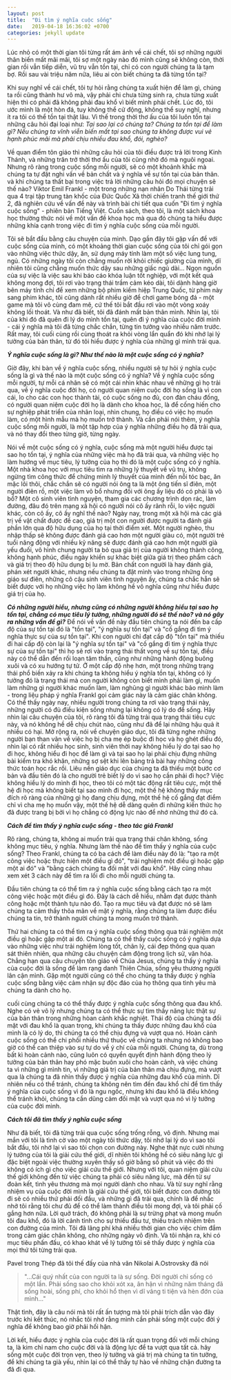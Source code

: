 ```yaml
---
layout: post
title:  "Đi tìm ý nghĩa cuộc sống"
date:   2019-04-18 16:36:02 +0700
categories: jekyll update
---
```

Lúc nhỏ có một thời gian tôi từng rất ám ảnh về cái chết, tôi sợ những người thân biến mất mãi mãi, tôi sợ một ngày nào đó mình cũng sẽ không còn, thời gian rồi vẫn tiếp diễn, vũ trụ vẫn tồn tại, chỉ có con người chúng ta là tạm bợ. Rồi sau vài triệu năm nữa, liêu ai còn biết chúng ta đã từng tồn tại?

Khi suy nghĩ về cái chết, tôi tự hỏi rằng chúng ta xuất hiện để làm gì, chúng ta rồi cũng thành hư vô mà, vậy phải chi chưa từng sinh ra, chưa từng xuất hiện thì có phải đã không phải đau khổ vì biết mình phải chết. Lúc đó, tôi ước mình là một hòn đá, tuy không thể cử động, không thể suy nghĩ, nhưng ít ra tôi có thể tồn tại thật lâu. Vì thế trong thời thơ ấu của tôi luôn tồn tại những câu hỏi đại loại như:
_Tại sao lại có chúng ta?_
_Chúng ta tồn tại để làm gì?_
_Nếu chúng ta vĩnh viễn biến mất tại sao chúng ta không được vui vẻ hạnh phúc mãi mà phải chịu nhiều đau khổ, đói, nghèo?_

Về quan điểm tôn giáo thì những câu hỏi của tôi điều được trả lời trong Kinh Thánh, và những trăn trở thời thơ ấu của tôi cũng nhờ đó mà nguôi ngoai. Nhưng rõ ràng trong cuộc sống mỗi người, sẽ có một khoảnh khắc mà chúng ta tự đặt nghi vấn về bản chất và ý nghĩa về sự tồn tại của bản thân. và khi chúng ta thất bại trong việc trả lời những câu hỏi đó mọi chuyện sẽ thế nào? Viktor Emil Frankl - một trong những nạn nhân Do Thái từng trải qua 4 trại tập trung tàn khốc của Đức Quốc Xã thời chiến tranh thế giới thứ 2, đã nghiên cứu về vấn đề này và trình bài chi tiết qua cuốn "Đi tìm ý nghĩa cuộc sống" - phiên bản Tiếng Việt. Cuốn sách, theo tôi, là một sách khoa học thường thức nói về một vấn đề khoa học mà qua đó chúng ta hiểu được những khía cạnh trong việc đi tìm ý nghĩa cuộc sống của mỗi người.

Tôi sẽ bắt đầu bằng câu chuyện của mình. Dạo gần đây tôi gặp vấn đề với cuộc sống của mình, có một khoảng thời gian cuộc sống của tôi chỉ gói gọn vào những việc thức dậy, ăn, sử dụng máy tính làm một số việc lung tung, ngủ. Có những ngày tôi còn chẳng muốn rời khỏi chiếc giường của mình, dĩ nhiên tôi cũng chẳng muốn thức dậy sau những giấc ngủ dài...
Ngọn nguồn của sự việc là việc sau khi báo cáo khóa luận tốt nghiệp, với một kết quả không mong đợi, tôi rơi vào trạng thái trầm cảm kéo dài, tôi dành hàng giờ bên máy tính chỉ để xem những bộ phim kiếm hiệp Trung Quốc, từ phim này sang phim khác, tôi cũng dành rất nhiều giờ để chơi game bóng đá - một game mà tôi vô cùng đam mê, cứ thế tôi bắt đầu rơi vào một vòng xoáy không lối thoát. Và như đã biết, tôi đã đánh mất bản thân mình. Nhìn lại, tôi của khi đó đã quên đi lý do mình tồn tại, quên đi ý nghĩa của cuộc đời mình - cái ý nghĩa mà tôi đã từng chắc chắn, từng tin tưởng vào nhiều năm trước. Rất may, tôi cuối cùng rồi cùng thoát ra khỏi vòng lẩn quẩn đó khi nhớ lại lý tưởng của bản thân, từ đó tôi hiểu được ý nghĩa của những gì mình trải qua.

**_Ý nghĩa cuộc sống là gì? Như thế nào là một cuộc sống có ý nghĩa?_**


Giờ đây, khi bàn về ý nghĩa cuộc sống, nhiều người sẽ tự hỏi ý nghĩa cuộc sống là gì và thế nào là một cuộc sống có ý nghĩa? Về ý nghĩa cuộc sống mỗi người, tự mỗi cá nhân sẽ có một cái nhìn khác nhau về những gì họ trải qua, về ý nghĩa cuộc đời họ, có người quan niệm cuộc đời họ sống là vì con cái, lo cho các con học thành tài, có cuộc sống no đủ, con đàn cháu đống, có người quan niệm cuộc đời họ là dành cho khoa học, là để cống hiến cho sự nghiệp phát triển của nhân loại, nhìn chung, họ điều có việc họ muốn làm, có một hình mẫu mà họ muốn trở thành. Và cần phải nói thêm, ý nghĩa cuộc sống mỗi người, là một tập hợp của ý nghĩa những điều họ đã trải qua, và nó thay đổi theo từng giờ, từng ngày.

Nói về một cuộc sống có ý nghĩa, cuộc sống mà một người hiểu được tại sao họ tồn tại, ý nghĩa của những việc mà họ đã trải qua, và những việc họ làm hướng về mục tiêu, lý tưởng của họ thì đó là một cuộc sống có ý nghĩa. Một nhà khoa học với mục tiêu tìm ra những lý thuyết về vũ trụ, không ngừng tìm công thức để chứng minh lý thuyết của mình đến nỗi tóc bạc, ăn mặc lôi thôi, chắc chắn sẽ có người nói ông ta là một ông tiến sĩ điên, một người điên rồ, một việc làm vô bổ nhưng đối với ông ấy liệu đó có phải là vô bổ? Một cô sinh viên tình nguyện, tham gia các chương trình dọn rác, làm đường, đâu đó trên mạng xã hội có người nói cô ấy rãnh rỗi, lo việc người khác, còn cô ấy, cô ấy nghĩ thế nào?
Ngày nay, trong một xã hội mà các giá trị về vật chất được đề cao, giá trị một con người được người ta đánh giá phần lớn qua độ hữu dụng của họ tại thời điểm xét. Một người nghèo, thu nhập thấp sẽ không được đánh giá cao hơn một người giàu có, một người trẻ tuổi năng động với nhiều kỹ năng sẽ được đánh giá cao hơn một người già yếu đuối, vô hình chung người ta bỏ qua giá trị của người không thành công, không hạnh phúc, điều ngày khiến sự khác biệt giữa giá trị theo phẩm cách và giá trị theo độ hữu dụng bị lu mờ. Bản chất con người là hay đánh giá, phán xét người khác, nhưng nếu chúng ta đặt mình vào trong những ông giáo sư điên, những cô cậu sinh viên tình nguyện ấy, chúng ta chắc hẵn sẽ biết được với họ những việc họ làm không hề vô nghĩa cũng như hiểu được giá trị của họ.

**_Có những người hiểu, nhưng cũng có những người không hiểu tại sao họ tồn tại, chẳng có mục tiêu lý tưởng, những người đó sẽ thế nào? và nó gây ra những vấn đề gì?_**
Để nói về vấn đề này đầu tiên chúng ta nói đến ba cấp độ của sự tồn tại đó là "tồn tại", "ý nghĩa sự tồn tại" và "cố gắng đi tìm ý nghĩa thực sự của sự tồn tại". Khi con người chỉ đạt cấp độ "tồn tại" mà thiếu đi hai cấp độ còn lại là "ý nghĩa sự tồn tại" và "cố gắng đi tìm ý nghĩa thực sự của sự tồn tại" thì họ sẽ rơi vào trạng thái thất vọng về sự tồn tại, điều này có thể dẫn đến rối loạn tâm thần, cũng như những hành động buông xuôi và có xu hướng tự tử. Ở một cấp độ nhẹ hơn, một trong những trạng thái phổ biến xảy ra khi chúng ta không hiểu ý nghĩa tồn tại, không có lý tưởng đó là trạng thái mà con người không còn biết mình phải làm gì, muốn làm những gì người khác muốn làm, làm nghũng gì người khác bảo mình làm - trong liệu pháp ý nghĩa Frankl gọi cảm giác này là cảm giác chân không. Có thể thấy ngày nay, nhiều người trong chúng ta rơi vào trạng thái này, những người có đủ điều kiện sống nhưng lại không có lý do để sống. Hãy nhìn lại câu chuyện của tôi, rõ ràng tôi đã từng trải qua trạng thái tiêu cực này, và nó không hề dễ chịu chút nào, cũng như đã để lại những hậu quả ít nhiều có hại. Mở rộng ra, nói về chuyện giáo dục, tôi đã từng nghe những người bạn than vãn về việc họ bị cha mẹ ép buộc đi học và họ ghét điều đó, nhìn lại có rất nhiều học sinh, sinh viên thời nay không hiểu lý do tại sao họ đi học, không hiểu đi học để làm gì và tại sao họ lại phải chịu đựng những bài kiểm tra khó khăn, những sợ sệt khi lên bảng trả bài hay những công thức toán học rắc rồi. Liêu nền giáo dục của chúng ta đã thiếu một bước cơ bản và đầu tiên đó là cho người trẻ biết lý do vì sao họ cần phải đi học? Việc không hiểu lý do mình đi học, theo tôi có một tác động rất tiêu cực, một thế hệ đi học mà không biết tại sao mình đi học, một thế hệ không thấy mục đích rõ ràng của những gì họ đang chịu đựng, một thế hệ cố gắng đạt điểm chỉ vì cha mẹ họ muốn vậy, một thế hệ dễ dàng quên đi những kiến thức họ đã được trang bị bởi vì họ chẳng có động lực nào để nhớ những thứ đó cả.

**_Cách để tìm thấy ý nghĩa cuộc sống - theo tác giả Frankl_**


Rõ ràng, chúng ta, không ai muốn trải qua trạng thái chân không, sống không mục tiêu, ý nghĩa. Nhưng làm thế nào để tìm thấy ý nghĩa của cuộc sống? Theo Frankl, chúng ta có ba cách để làm điều này đó là: "tạo ra một công việc hoặc thực hiện một điều gì đó", "trải nghiệm một điều gì hoặc gặp một ai đó" và "bằng cách chúng ta đối mặt với đau khổ". Hãy cũng nhau xem xét 3 cách này để tìm ra lối đi cho mỗi người chúng ta.

Đầu tiên chúng ta có thể tìm ra ý nghĩa cuộc sống bằng cách tạo ra một công việc hoặc một điều gì đó. Đây là cách dễ hiểu, nhằm đạt được thành công hoặc một thành tựu nào đó. Tạo ra mục tiêu và đạt được nó sẽ làm chúng ta cảm thấy thõa mãn về mặt ý nghĩa, rằng chúng ta làm được điều chúng ta tin, trở thành người chúng ta mong muốn trở thành.

Thứ hai chúng ta có thể tìm ra ý nghĩa cuộc sống thông qua trải nghiệm một điều gì hoặc gặp một ai đó. Chúng ta có thể thấy cuộc sống có ý nghĩa dựa vào những việc như trải nghiệm lòng tốt, chân lý, cái đẹp thông qua quan sát thiên nhiên, qua những câu chuyện cảm động trong lịch sử, văn hóa. Chẳng hạn qua câu chuyện tôn giáo về Chúa Jesus, chúng ta thấy ý nghĩa của cuộc đời là sống để làm rạng danh Thiên Chúa, sống yêu thương người lân cận mình. Gặp một người cũng có thể  cho chúng ta thấy được ý nghĩa cuộc sống bằng việc cảm nhận sự độc đáo của họ thông qua tình yêu mà chúng ta dành cho họ.

cuối cùng chúng ta có thể thấy được ý nghĩa cuộc sống thông qua đau khổ. Nghe có vẻ vô lý nhưng chúng ta có thể thực sự tìm thấy năng lực thật sự của bản thân trong những hòan cảnh khắc nghiệt. Thái độ của chúng ta đối mặt với đau khổ là quan trọng, khi chúng ta thấy được những đau khổ của mình là có lý do, thì chúng ta có thể chịu đựng và vượt qua nó. Hoàn cảnh cuộc sống có thể chi phối nhiều thứ thuộc về chúng ta nhưng nó không bao giờ có thể can thiệp vào sự tự do về ý chí của mỗi người. Chúng ta, dù trong bất kì hoàn cảnh nào, cũng luôn có quyền quyết định hành động theo lý tưởng của bản thân hay phó mặc buôn xuôi cho hoàn cảnh, và việc chúng ta vì những gì mình tin, vì những giá trị của bản thân mà chịu đựng, mà vượt qua là chúng ta đã nhìn thấy được ý nghĩa của những đau khổ của mình. Dĩ nhiên nếu có thể tránh, chúng ta không nên tìm đến đau khổ chỉ để tìm thấy ý nghĩa của cuộc sống vì đó là ngu ngốc, nhưng khi đau khổ là điều không thể tránh khỏi, chúng ta cần dũng cảm đối mặt và vượt qua nó vì lý tưởng của cuộc đời mình.

**_Cách tôi đã tìm thấy ý nghĩa cuộc sống_**


Như đã biết, tôi đã từng trải qua cuộc sống trống rỗng, vô định. Nhưng mai mắn với tôi là tình cờ vào một ngày tôi thức dậy, tôi nhớ lại lý do vì sao tôi bắt đầu, tôi nhớ lại vì sao tôi chọn con đường này. Nghe thật nực cười nhưng lý tưởng của tôi là giải cứu thế giới, dĩ nhiên tôi không hề có siêu năng lực gì đặc biệt ngoài việc thường xuyên thấy số giờ bằng số phút và việc đó thì không có ích gì cho việc giải cứu thế giới. Nhưng với tôi, quan niệm giải cứu thế giới không đến từ việc chúng ta phải có siêu năng lực, mà đến từ sự đoàn kết, tình yêu thương mà mọi người dành cho nhau. Và từ suy nghĩ rằng nhiệm vụ của cuộc đời mình là giải cứu thế giới, tôi biết được con đường tôi đi sẽ có nhiều thứ phải đối đầu, và những gì đã trải qua, chính là để nhắc nhở tôi rằng tôi chư đủ để có thể làm thành điều tôi mong đợi, và tôi phải cố gắng hơn nữa. Lời quở trách, đó không phải là sự trừng phạt và mong muốn tôi đau khổ, đó là lời cảnh tỉnh cho sự thiếu đầu tư, thiếu trách nhiệm trên con đường của mình. Tôi đã lãng phí khá nhiều thời gian cho việc chìm đắm trong cảm giác chân không, cho những ngày vô định. Và tôi nhận ra, khi có mục tiêu phấn đấu, có khao khát về lý tưởng tôi sẽ thấy được ý nghĩa của mọi thứ tôi từng trải qua.

Pavel trong Thép đã tôi thế đấy của nhà văn Nikolai A.Ostrovsky đã nói
>"...Cái quý nhất của con người ta là sự sống. Đời người chỉ sống có một lần. Phải sống sao cho khỏi xót xa, ân hận vì những năm tháng đã sống hoài, sống phí, cho khỏi hổ thẹn vì dĩ vãng ti tiện và hèn đớn của mình..."

Thật tình, đây là câu nói mà tôi rất ấn tượng mà tôi phải trích dẫn vào đây trước khi kết thúc, nó nhắc tôi nhớ rằng mình cần phải sống một cuộc đời ý nghĩa để không bao giờ phải hối hận.

Lời kết, hiểu được ý nghĩa của cuộc đời là rất quan trọng đối với mỗi chúng ta, là kim chỉ nam cho cuộc đời và là động lực để ta vượt qua tất cả. hãy sống một cuộc đời trọn vẹn, theo lý tưởng và giá trị mà chúng ta tin tưởng, để khi chúng ta già yếu, nhìn lại có thể thấy tự hào về những chặn đường ta đã đi qua. 
